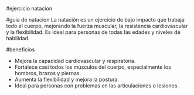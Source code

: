 #ejercicio natacion

#guia de natacion
La natación es un ejercicio de bajo impacto que trabaja todo el cuerpo, mejorando la fuerza muscular, la resistencia cardiovascular y la flexibilidad. Es ideal para personas de todas las edades y niveles de habilidad.

#beneficios
- Mejora la capacidad cardiovascular y respiratoria.
- Fortalece casi todos los músculos del cuerpo, especialmente los hombros, brazos y piernas.
- Aumenta la flexibilidad y mejora la postura.
- Ideal para personas con problemas en las articulaciones o lesiones.
